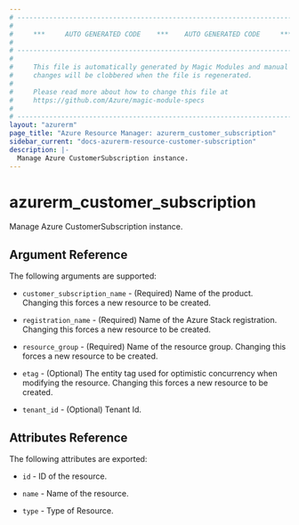 ```yaml
---
# ----------------------------------------------------------------------------
#
#     ***     AUTO GENERATED CODE    ***    AUTO GENERATED CODE     ***
#
# ----------------------------------------------------------------------------
#
#     This file is automatically generated by Magic Modules and manual
#     changes will be clobbered when the file is regenerated.
#
#     Please read more about how to change this file at
#     https://github.com/Azure/magic-module-specs
#
# ----------------------------------------------------------------------------
layout: "azurerm"
page_title: "Azure Resource Manager: azurerm_customer_subscription"
sidebar_current: "docs-azurerm-resource-customer-subscription"
description: |-
  Manage Azure CustomerSubscription instance.
---
```


# azurerm_customer_subscription

Manage Azure CustomerSubscription instance.


## Argument Reference

The following arguments are supported:

* `customer_subscription_name` - (Required) Name of the product. Changing this forces a new resource to be created.

* `registration_name` - (Required) Name of the Azure Stack registration. Changing this forces a new resource to be created.

* `resource_group` - (Required) Name of the resource group. Changing this forces a new resource to be created.

* `etag` - (Optional) The entity tag used for optimistic concurrency when modifying the resource. Changing this forces a new resource to be created.

* `tenant_id` - (Optional) Tenant Id.

## Attributes Reference

The following attributes are exported:

* `id` - ID of the resource.

* `name` - Name of the resource.

* `type` - Type of Resource.
